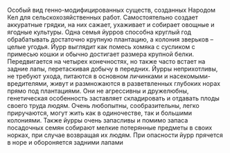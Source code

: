 Особый вид генно-модифицированных существ, созданных Народом Кел для сельскохозяйственных работ. Самостоятельно создает аккуратные грядки, на них сажает, ухаживает и собирает овощные и ягодные культуры. Одна семья йурров способна круглый год обрабатывать достаточно крупную плантацию, а колония зверьков – целые угодья. Йурр выглядит как помесь хомяка с сусликом с примесью кошки и обычно достигает размера крупной белки. Передвигается на четырех конечностях, но также часто встает на задние лапы, перетаскивая добычу в передних. Йурры неприхотливы, не требуют ухода, питаются в основном личинками и насекомыми-вредителями, живут и размножаются в разветвленных глубоких норах прямо под плантациями. Они не агрессивны и дружелюбны, генетическая особенность заставляет складировать и отдавать плоды своего труда людям. Очень любопытны, сообразительны, легко приручаются, могут жить как в одиночестве, так и большими колониями. Также йурры очень запасливы и помимо запаса посадочных семян собирают мелкие потерянные предметы в своих норках, при случае возвращая их людям. При опасности йурр прячется в норе и обороняется задними лапами